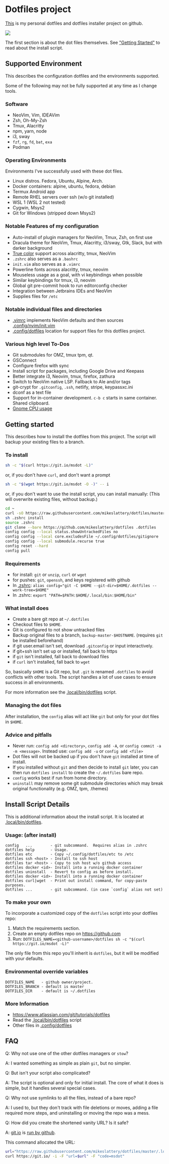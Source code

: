 # Dotfiles project

[This](https://github.com/mikeslattery/dotfiles) is my personal dotfiles
and dotfiles installer project on github.

![](https://i.imgur.com/1FlkC12.png)

The first section is about the dot files themselves.
See ["Getting Started"](#getting-started) to read about the install script.

## Supported Environment

This describes the configuration dotfiles and the environments supported.

Some of the following may not be fully supported at any time as I change tools.

### Software

* NeoVim, Vim, IDEAVim
* Zsh, Oh-My-Zsh
* Tmux, Alacritty
* npm, yarn, node
* i3, sway
* `fzf`, `rg`, `fd`, `bat`, `exa`
* Podman

### Operating Environments

Environments I've successfully used with these dot files.

* Linux distros.  Fedora, Ubuntu, Alpine, Arch.
* Docker containers: alpine, ubuntu, fedora, debian
* Termux Android app
* Remote RHEL servers over ssh (w/o git installed)
* WSL 1  (WSL 2 not tested)
* Cygwin, Msys2
* Git for Windows (stripped down Msys2)

### Notable Features of my configuration

* Auto-install of plugin managers for NeoVim, Tmux, Zsh, on first use
* Dracula theme for NeoVim, Tmux, Alacritty, i3/sway, Gtk, Slack, but with darker background
* [True color](https://gist.github.com/andersevenrud/015e61af2fd264371032763d4ed965b6) support across alacritty, tmux, NeoVim 
* `.zshrc` also serves as a `.bashrc`
* `init.vim` also serves as a `.vimrc`
* Powerline fonts across alacritty, tmux, neovim
* Mouseless usage as a goal, with vi keybindings when possible
* Similar keybindings for tmux, i3, neovim
* Global git pre-commit hook to run editorconfig checker
* Integration between Jetbrains IDEs and NeoVim
* Supplies files for `/etc`

### Notable individual files and directories

* [.vimrc](.vimrc) implements NeoVim defaults and then sources [.config/nvim/init.vim](.config/nvim/init.vim)
* [.config/dotfiles](.config/dotfiles) location for support files for this dotfiles project.

### Various high level To-Dos

* Git submodules for OMZ, tmux tpm, qt.
* GSConnect
* Configure firefox with sync
* Install script for packages, including Google Drive and Keepass
* Better integrate i3, Neovim, tmux, firefox, zathura
* Switch to NeoVim native LSP.  Fallback to Ale and/or tags
* git-crypt for `.gitconfig`, `.ssh`, netlify, stripe, keypassxc.ini
* dconf as a text file
* Support for in-container development.  `c-b c` starts in same container.  Shared clipboard.
* [Gnome CPU usage](https://github.com/corecoding/Vitals)

## Getting started

This describes how to install the dotfiles from this project.
The script will backup your existing files to a branch.

### To install

```sh
sh -c "$(curl https://git.io/msdot -L)"
```

or, if you don't have `curl`, and don't want a prompt

```sh
sh -c "$(wget https://git.io/msdot -O -)" -- i
```

or, if you don't want to use the install script, you can install manually:
(This will overwrite existing files, without backup.)

```sh
cd ~
curl -sO https://raw.githubusercontent.com/mikeslattery/dotfiles/master/.zshrc
sh .zshrc install
source .zshrc
git clone --bare https://github.com/mikeslattery/dotfiles .dotfiles
config config --local status.showUntrackedFiles no
config config --local core.excludesFile ~/.config/dotfiles/gitignore
config config --local submodule.recurse true
config reset --hard
config pull
```

### Requirements

- for install:  `git` or `unzip`, `curl` or `wget`
- for pushes:   `git`, `openssh`, and keys registered with github
- In [.zshrc](.zshrc):    `alias config="git -C $HOME --git-dir=$HOME/.dotfiles --work-tree=$HOME"`
- In .zshrc:    `export "PATH=$PATH:$HOME/.local/bin:$HOME/bin"`

### What install does

- Create a bare git repo at `~/.dotfiles`
- Checkout files to `$HOME`.
- Git is configured to not show untracked files
- Backup original files to a branch, `backup-master-$HOSTNAME`. (requires `git` be installed beforehand)
- if git user.email isn't set, download `.gitconfig` or input interactively.
- if git+ssh isn't set up or installed, fall back to https
- if `git` isn't installed, fall back to download files
- if `curl` isn't installed, fall back to `wget`

So, basically `$HOME` is a Git repo, but `.git` is renamed `.dotfiles` to avoid conflicts with other tools.
The script handles a lot of use cases to ensure success in all environments.

For more information see the [.local/bin/dotfiles](.local/bin/dotfiles) script.

### Managing the dot files

After installation, the `config` alias will act like `git`
but only for your dot files in `$HOME`.

### Advice and pitfalls

- Never run: `config add <directory>`, `config add -A`, or `config commit -a -m <message>`.
  Instead use: `config add -u` or `config add <file>`
- Dot files will not be backed up if you don't have `git` installed at time of install.
- If you installed without `git` and then decide to install `git` later,
  you can then run `dotfiles install` to create the `~/.dotfiles` bare repo.
- `config` works best if run from home directory.
- `uninstall` may remove some git submodule directories
  which may break original functionality (e.g. OMZ, tpm, .themes)

## Install Script Details

This is additional information about the install script.
It is located at [.local/bin/dotfiles](.local/bin/dotfiles).

### Usage:  (after install)

```
config   ...        - git subcommand.  Requires alias in .zshrc
dotfiles help       - Usage.
dotfiles etc        - Copy ~/.config/dotfiles/etc to /etc
dotfiles ssh <host> - Install to ssh host
dotfiles tar <host> - Copy to ssh host w/o github access
dotfiles docker <id>- Install into a running docker container
dotfiles uninstall  - Revert to config as before install.
dotfiles docker <id>- Install into a running docker container
dotfiles curl|wget  - Print out install command, for copy-paste purposes.
dotfiles ...        - git subcommand. (in case `config` alias not set)
```

### To make your own

To incorporate a customized copy of the `dotfiles` script into your dotfiles repo:

1. Match the requirements section.
2. Create an empty dotfiles repo on <https://github.com>
3. Run: `DOTFILES_NAME=<github-username>/dotfiles sh -c "$(curl https://git.io/msdot -L)"`

The only file from this repo you'll inherit is `dotfiles`,
but it will be modified with your defaults.

### Environmental override variables

```
DOTFILES_NAME   - github owner/project.
DOTFILES_BRANCH - default is master
DOTFILES_DIR    - default is ~/.dotfiles
```

### More Information

* <https://www.atlassian.com/git/tutorials/dotfiles>
* Read the [.local/bin/dotfiles](.local/bin/dotfiles) script
* Other files in [.config/dotfiles](.config/dotfiles)

## FAQ

Q: Why not use one of the other dotfiles managers or `stow`?

A: I wanted something as simple as plain `git`, but no simpler.

Q: But isn't your script also complicated?

A: The script is optional and only for initial install.
The core of what it does is simple,
but it handles several special cases.

Q: Why not use symlinks to all the files, instead of a bare repo?

A: I used to, but they don't track with file deletions or moves, 
adding a file required more steps,
and uninstalling or moving the repo was a mess.

Q: How did you create the shortened vanity URL?  Is it safe?

A: [git.io](https://git.io) is [run by github](https://github.blog/2011-11-10-git-io-github-url-shortener/).

This command allocated the URL:

```sh
url="https://raw.githubusercontent.com/mikeslattery/dotfiles/master/.local/bin/dotfiles"
curl https://git.io/ -i -F "url=$url" -F "code=msdot"
```

